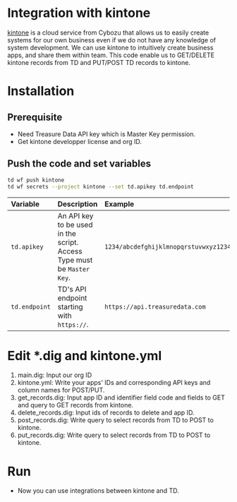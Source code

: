 # Integration with kintone
[kintone](https://www.kintone.com/) is a cloud service from Cybozu that allows us to easily create systems for our own business even if we do not have any knowledge of system development. We can use kintone to intuitively create business apps, and share them within team.
This code enable us to GET/DELETE kintone records from TD and PUT/POST TD records to kintone.

# Installation

## Prerequisite
- Need Treasure Data API key which is Master Key permission.
- Get kintone developper license and org ID.

## Push the code and set variables
```sh
td wf push kintone
td wf secrets --project kintone --set td.apikey td.endpoint
```

|Variable|Description|Example|
|:---|:---|:---|
|`td.apikey`|An API key to be used in the script. Access Type must be `Master Key`.|`1234/abcdefghijklmnopqrstuvwxyz1234567890`|
|`td.endpoint`|TD's API endpoint starting with `https://`.|`https://api.treasuredata.com`|


# Edit *.dig and kintone.yml
1. main.dig: Input our org ID
2. kintone.yml: Write your apps' IDs and corresponding API keys and column names for POST/PUT.
3. get_records.dig: Input app ID and identifier field code and fields to GET and query to GET records from kintone.
4. delete_records.dig: Input ids of records to delete and app ID.
5. post_records.dig: Write query to select records from TD to POST to kintone.
6. put_records.dig: Write query to select records from TD to POST to kintone.


# Run
- Now you can use integrations between kintone and TD.
